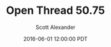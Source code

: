 ---
layout: podcast
title: "Open Thread 50.75"
author: Scott Alexander
description: https://slatestarcodex.com/2016/06/01/open-thread-50-75/
date: 2016-06-01 12:00:00 PDT
length: 57509
duration: 14
guid: open-thread-50-75
---